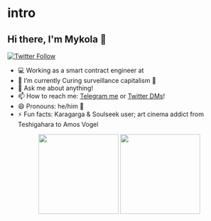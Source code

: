 # intro

## Hi there, I'm Mykola 👋
[![Twitter Follow](https://img.shields.io/twitter/follow/nicksvyaznoy?style=social)](https://twitter.com/intent/follow?screen_name=nicksvyaznoy)

<!--
**MSiusko/intro** is a ✨ _special_ ✨ repository because its `README.md` (this file) appears on your GitHub profile.

Here are some ideas to get you started:
-->

- 💻 Working as a smart contract engineer at  
- 🌱 I’m currently Curing surveillance capitalism 💨
- 💬 Ask me about anything!
- 📫 How to reach me: [Telegram me](link:https://t.me/svyaznoy911) or [Twitter DMs](https://twitter.com/nicksvyaznoy)!
- 😄 Pronouns: he/him 🕺
- ⚡ Fun facts: Karagarga & Soulseek user; art cinema addict from Teshigahara to Amos Vogel

<p align="center">
    <img
        height="180em"
        src="https://github-readme-stats.vercel.app/api?username=QEDK&show_icons=true&hide_border=true&theme=tokyonight"
    />
    <img
        height="180em"
        src="https://github-readme-stats.vercel.app/api/top-langs/?username=QEDK&show_icons=true&hide_border=true&layout=compact&langs_count=8&theme=tokyonight"
    />
</p>
